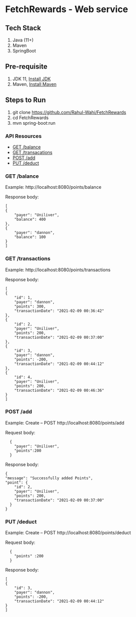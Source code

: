 # FetchRewards - Web service
## Tech Stack
1. Java (11+)
2. Maven
3. SpringBoot

## Pre-requisite
1. JDK 11, [Install JDK](https://docs.oracle.com/en/java/javase/11/install/overview-jdk-installation.html#GUID-8677A77F-231A-40F7-98B9-1FD0B48C346A)
1. Maven, [Install Maven](http://maven.apache.org/install.html)
## Steps to Run
1. git clone https://github.com/Rahul-Wahi/FetchRewards
1. cd FetchRewards
1. mvn spring-boot:run

### API Resources

  - [GET /balance](#get-balance)
  - [GET /transacations](#get-transactions)
  - [POST /add](#post-add)
  - [PUT /deduct](#put-deduct)

### GET /balance

Example: http://localhost:8080/points/balance

Response body:

    [
    {
        "payer": "Uniliver",
        "balance": 400
    },
    {
        "payer": "dannon",
        "balance": 100
    }
    ]

### GET /transactions

Example: http://localhost:8080/points/transactions

Response body:

    [
    {
        "id": 1,
        "payer": "dannon",
        "points": 300,
        "transactionDate": "2021-02-09 00:36:42"
    },
    {
        "id": 2,
        "payer": "Uniliver",
        "points": 200,
        "transactionDate": "2021-02-09 00:37:00"
    },
    {
        "id": 3,
        "payer": "dannon",
        "points": -200,
        "transactionDate": "2021-02-09 00:44:12"
    },
    {
        "id": 4,
        "payer": "Uniliver",
        "points": 200,
        "transactionDate": "2021-02-09 00:46:36"
    }
    ]



### POST /add

Example: Create – POST  http://localhost:8080/points/add

Request body:

      {
        "payer": "Uniliver",
        "points":200
      }
       

Response body:

    {
    "message": "Successfully added Points",
    "point": {
        "id": 2,
        "payer": "Uniliver",
        "points": 200,
        "transactionDate": "2021-02-09 00:37:00"
      }
    }


### PUT /deduct

Example: Create – POST  http://localhost:8080/points/deduct

Request body:

      {
        "points" :200
      }
       

Response body:

    [
    {
        "id": 3,
        "payer": "dannon",
        "points": -200,
        "transactionDate": "2021-02-09 00:44:12"
    }
    ]


